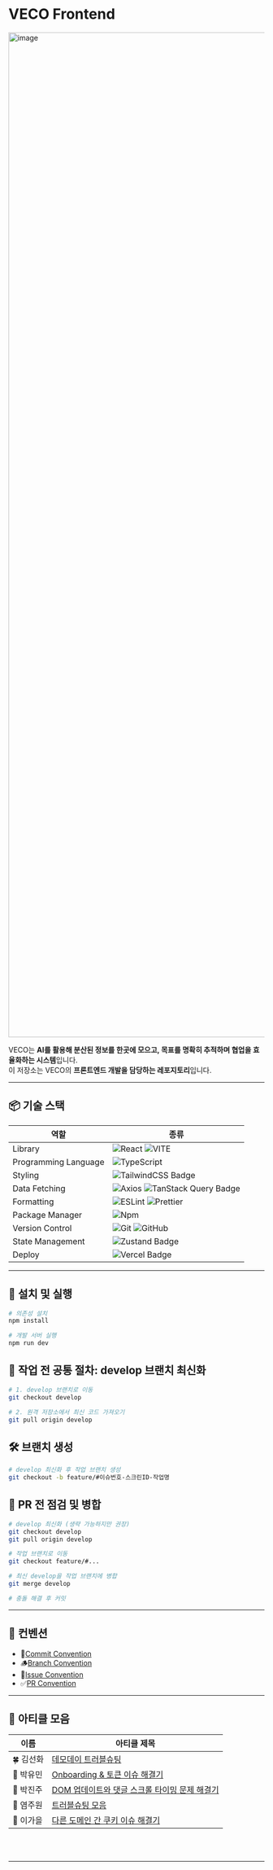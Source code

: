# VECO Frontend
<img width="3284" height="1975" alt="image" src="https://github.com/user-attachments/assets/5e51ab8c-de57-4a81-8b10-fd7d96b7e7f1" />

VECO는 **AI를 활용해 분산된 정보를 한곳에 모으고, 목표를 명확히 추적하며 협업을 효율화하는 시스템**입니다.  
이 저장소는 VECO의 **프론트엔드 개발을 담당하는 레포지토리**입니다.

---

## 📦 기술 스택

| 역할                 | 종류                                                                                                                                                                                                                 |
| -------------------- | -------------------------------------------------------------------------------------------------------------------------------------------------------------------------------------------------------------------- |
| Library              | ![React](https://img.shields.io/badge/React-61DAFB?style=for-the-badge&logo=React&logoColor=white) ![VITE](https://img.shields.io/badge/VITE-646CFF?style=for-the-badge&logo=Vite&logoColor=white)                   |
| Programming Language | ![TypeScript](https://img.shields.io/badge/TypeScript-3178C6.svg?style=for-the-badge&logo=TypeScript&logoColor=white)                                                                                                |
| Styling              |  <img src="https://img.shields.io/badge/-Tailwind%20CSS-%231a202c?style=for-the-badge&logo=tailwind-css" alt="TailwindCSS Badge" />|
| Data Fetching        | ![Axios](https://img.shields.io/badge/Axios-5A29E4?style=for-the-badge&logo=Axios&logoColor=white) <img src="https://img.shields.io/badge/TanStack%20Query-FF4154?style=for-the-badge&logo=TanStack-Query&logoColor=white" alt="TanStack Query Badge" /> |
| Formatting           | ![ESLint](https://img.shields.io/badge/ESLint-4B3263?style=for-the-badge&logo=eslint&logoColor=white) ![Prettier](https://img.shields.io/badge/Prettier-F7B93E?style=for-the-badge&logo=prettier&logoColor=white)    |
| Package Manager      | ![Npm](https://img.shields.io/badge/npm%20-grey?style=for-the-badge&logo=npm)                                                                                                                      |
| Version Control      | ![Git](https://img.shields.io/badge/git-%23F05033.svg?style=for-the-badge&logo=git&logoColor=white) ![GitHub](https://img.shields.io/badge/github-%23121011.svg?style=for-the-badge&logo=github&logoColor=white)     |
| State Management     | <img src="https://img.shields.io/badge/Zustand-2D3748?style=for-the-badge&logo=Zustand&logoColor=white" alt="Zustand Badge" />  |
| Deploy               | <img src="https://img.shields.io/badge/Vercel-000000?style=for-the-badge&logo=Vercel&logoColor=white" alt="Vercel Badge" /> |

---

## 🚀 설치 및 실행

```bash
# 의존성 설치
npm install

# 개발 서버 실행
npm run dev
```


## 🔧 작업 전 공통 절차: develop 브랜치 최신화

```bash
# 1. develop 브랜치로 이동
git checkout develop

# 2. 원격 저장소에서 최신 코드 가져오기
git pull origin develop
```


## 🛠 브랜치 생성

```bash
# develop 최신화 후 작업 브랜치 생성
git checkout -b feature/#이슈번호-스크린ID-작업명
```


## 🚀 PR 전 점검 및 병합

```bash
# develop 최신화 (생략 가능하지만 권장)
git checkout develop
git pull origin develop

# 작업 브랜치로 이동
git checkout feature/#...

# 최신 develop을 작업 브랜치에 병합
git merge develop

# 충돌 해결 후 커밋
```

---

## 📏 컨벤션

- 🌿[Commit Convention](https://pretty-tumbleweed-40b.notion.site/Github-Commit-Convention-2212d37cca1180f882f6c607935e07bb?source=copy_link)
- 🪵[Branch Convention](https://pretty-tumbleweed-40b.notion.site/Github-Branch-Convention-2212d37cca1180b99416cae996470a9d?source=copy_link)
- 📌[Issue Convention](https://pretty-tumbleweed-40b.notion.site/ISSUE-2212d37cca1180b5b904fc4ea5653f54?source=copy_link)
- ✅[PR Convention](https://pretty-tumbleweed-40b.notion.site/PR-2212d37cca1180608135d6bccffeaed6?source=copy_link)

---

## 📖 아티클 모음
| 이름     | 아티클 제목                                                                                                                             |
| ------ | ---------------------------------------------------------------------------------------------------------------------------------- |
| 🍀 김선화 | [데모데이 트러블슈팅](https://velog.io/@sunhwaa/UMC-01)                                                                                                                  |
| 🍒 박유민 | [Onboarding & 토큰 이슈 해결기](https://velog.io/@waldls/VECO-9zb3jefr)                                                                                                 |
| 💎 박진주 | [DOM 업데이트와 댓글 스크롤 타이밍 문제 해결기](https://icems0428.tistory.com/25)                                                                                             |
| 🎀 염주원 | [트러블슈팅 모음](https://velog.io/@hijuwon/%EB%B0%B1%ED%98%B8-Veco-%ED%8A%B8%EB%9F%AC%EB%B8%94%EC%8A%88%ED%8C%85-%EB%AA%A8%EC%9D%8C) |
| 🍁 이가을 | [다른 도메인 간 쿠키 이슈 해결기](https://velog.io/@gaeulzzang/다른-도메인-간-쿠키-이슈-해결기)                                                              |

<br/>
<br/>

---
